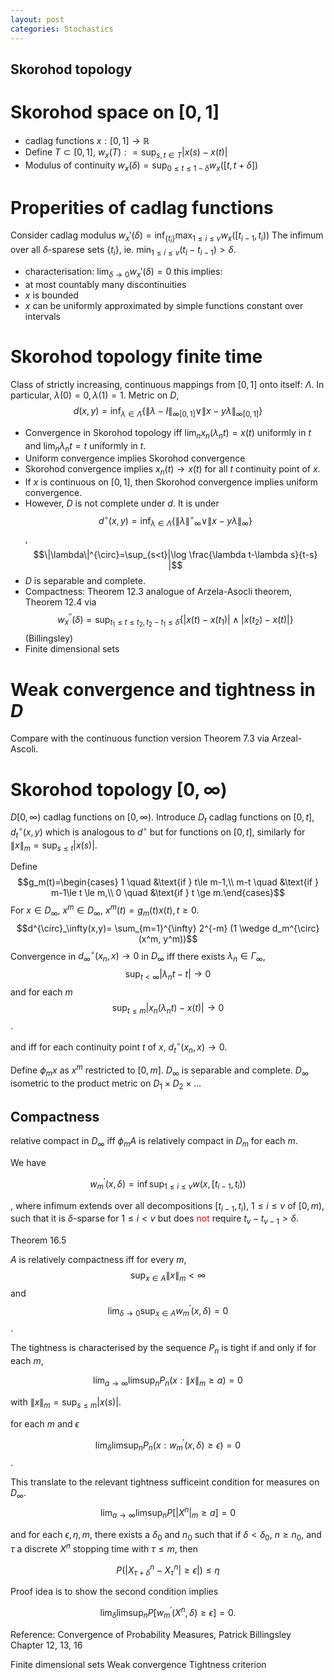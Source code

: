 ```yaml
---
layout: post
categories: Stochastics
---
```


## Skorohod topology

# Skorohod space on $[0,1]$
* cadlag functions $x: [0,1] \to \mathbb{R}$
* Define
$T\subset [0,1]$,
$w_x(T): = \sup_{s,t \in T} |x(s)-x(t)|$
* Modulus of continuity $w_x(\delta)= \sup_{0\le t \le 1-\delta}w_x([t,t+\delta])$

# Properities of cadlag functions
Consider cadlag modulus
$w_x'(\delta)= \inf_{\{t_i\}} \max_{1\le i \le v}w_x([t_{i-1},t_i))$
The infimum over all $\delta$-sparese sets $\{t_i\}$, ie. $\min_{1\le i \le v} (t_i -t_{i-1}) > \delta$.
* characterisation: $\lim_{\delta \to 0}w_x'(\delta)=0$ this implies:
* at most countably many discontinuities
* $x$ is bounded
* $x$ can be uniformly approximated by simple functions constant over intervals



# Skorohod topology finite time
Class of strictly increasing, continuous mappings from $[0,1]$ onto itself: $\Lambda$. In particular, $\lambda(0)=0, \lambda(1)=1$.
Metric on $D$, $$d(x,y)= \inf_{\lambda \in \Lambda} \{ \|\lambda -I \|_{\infty[0,1]} \vee \| x - y\lambda\|_{\infty [0,1]} \}$$
* Convergence in Skorohod topology iff $\lim_n x_n(\lambda_n t)= x(t)$ uniformly in $t$ and $\lim_n \lambda_n t =t$ uniformly in $t$.
* Uniform convergence implies Skorohod convergence
* Skorohod convergence implies $x_n(t) \to x(t)$ for all $t$ continuity point of $x$.
*  If $x$ is continuous on $[0,1]$, then Skorohod convergence implies uniform convergence.
*  However, $D$ is not complete under $d$. It is under
  $$d^{\circ}(x,y)=\inf_{\lambda\in\Lambda} \{ \| \lambda {\|^{\circ}}_{\infty} \vee \| x- y\lambda\|_{\infty} \}$$,
$$\|\lambda\|^{\circ}=\sup_{s<t}|\log \frac{\lambda t-\lambda s}{t-s} |$$
* $D$ is separable and complete.
* Compactness: Theorem 12.3 analogue of Arzela-Asocli theorem, Theorem 12.4 via
  $${w}^{''}_x(\delta)=\sup_{t_1 \le t \le t_2, t_2 -t_1 \le \delta} \{|x(t)-x(t_1)| \wedge |x(t_2)-x(t)|\}$$
  (Billingsley) 
* Finite dimensional sets

# Weak convergence and tightness in $D$
Compare with the continuous function version Theorem 7.3 via Arzeal-Ascoli.


# Skorohod topology $[0,\infty)$ 
$D[0,\infty)$ cadlag functions on $[0,\infty)$. 
Introduce $D_t$ cadlag functions on $[0,t]$, 
$d_t^{\circ}(x,y)$ which is analogous to $d^{\circ}$ but for functions on $[0,t]$, similarly for $\|x \|_m=\sup_{s\le t}|x(s)|$.

Define 
$$g_m(t)=\begin{cases} 1 \quad &\text{if } t\le m-1,\\
                        m-t \quad &\text{if } m-1\le t \le m,\\
                        0 \quad &\text{if } t \ge m.\end{cases}$$
For $x\in D_\infty$, $x^m\in D_\infty$, $x^m(t)=g_m(t)x(t), t\ge 0.$
$$d^{\circ}_\infty(x,y)= \sum_{m=1}^{\infty} 2^{-m} (1 \wedge d_m^{\circ}(x^m, y^m))$$
Convergence in $d_\infty^{\circ}(x_n,x) \to 0$ in $D_{\infty}$ iff there exists $\lambda_n \in \Gamma_\infty$,
$$\sup_{t<\infty}|\lambda_n t -t| \to 0$$ and for each $m$ 
$$\sup_{t\le m}|x_n(\lambda_n t)- x(t)|\to 0$$.

and iff for each continuity point $t$ of $x$, $d_t^{\circ}(x_n,x)\to 0$.

Define $\phi_m x$ as $x^m$ restricted to $[0,m]$. $D_{\infty}$ is separable and complete. $D_{\infty}$ isometric to the product metric on $D_1 \times D_2 \times ...$ 

## Compactness
relative compact in $D_{\infty}$ iff $\phi_m A$ is relatively compact in $D_m$ for each $m$. 

We have 

$$w^{'}_{m}(x,\delta)=\inf \sup_{1 \le i \le v} w(x, [t_{i-1},t_i))$$ 

, where infimum extends over all decompositions 
$[t_{i-1},t_i)$, $1\le i \le v$ 
of $[0,m)$, 
such that it is $\delta$-sparse for 
$1\le i < v$ but does <span style="color:red">not</span> require $t_v - t_{v-1}>\delta$.

Theorem 16.5 

$A$ is relatively compactness iff  for every $m$, 
$$\sup_{x \in A} \| x \|_{m} < \infty$$ 
and 
$$\lim_{\delta \to 0} \sup_{x \in A} w^{'}_m (x, \delta) = 0$$.

The tightness is characterised by the sequence ${P_n}$ is tight if and only if 
for each $m$, 

$$\lim_{a\to\infty} \limsup_{n} P_n (x: \| x\|_m \ge a) = 0$$

with $\|x\|_m = \sup_{s\le m}|x(s)|$.

for each $m$ and $\epsilon$

$$\lim_{\delta} \limsup_{n} P_n(x: w^{'}_m(x,\delta)\ge \epsilon)=0$$.



This translate to the relevant tightness sufficeint condition for measures on $D_\infty$.
$$\lim_{a \to \infty}\limsup_n P[|X^n|_m \ge a]=0$$

and for each $\epsilon, \eta,m$, there exists a $\delta_0$ and $n_0$ such that if $\delta<\delta_0$, $n\ge n_0$, and $\tau$ a discrete $X^n$ stopping time with $\tau\le m$, then 

$$P(|X^n_{\tau+\delta} - X^n_\tau| \ge \epsilon |)\le \eta$$

Proof idea is to show the second condition implies 

$$\lim_{\delta}\limsup_n P[w^{'}_m (X^n,\delta)\ge \epsilon]=0.$$

Reference: Convergence of Probability Measures, Patrick Billingsley Chapter 12, 13, 16


Finite dimensional sets
Weak convergence
Tightness criterion
